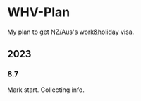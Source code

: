 # WHV-Plan
My plan to get NZ/Aus's work&amp;holiday visa.

## 2023
### 8.7
Mark start.
Collecting info.

